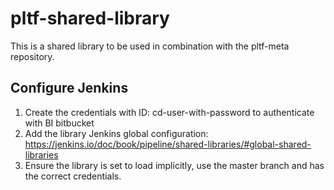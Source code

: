 # pltf-shared-library

This is a shared library to be used in combination with the pltf-meta repository.

## Configure Jenkins

1. Create the credentials with ID: cd-user-with-password to authenticate with BI bitbucket
2. Add the library Jenkins global configuration: https://jenkins.io/doc/book/pipeline/shared-libraries/#global-shared-libraries
3. Ensure the library is set to load implicitly, use the master branch and has the correct credentials.
